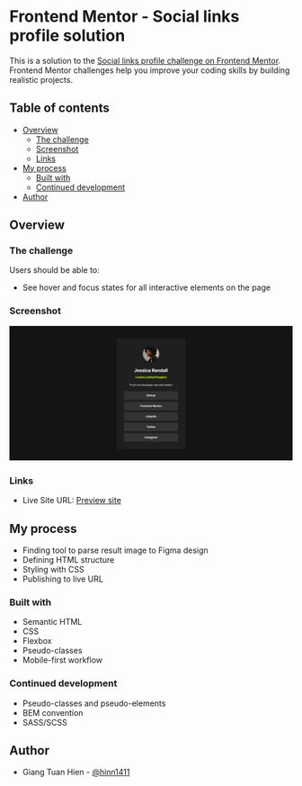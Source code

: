 # Frontend Mentor - Social links profile solution

This is a solution to the [Social links profile challenge on Frontend Mentor](https://www.frontendmentor.io/challenges/social-links-profile-UG32l9m6dQ). Frontend Mentor challenges help you improve your coding skills by building realistic projects. 

## Table of contents

- [Overview](#overview)
  - [The challenge](#the-challenge)
  - [Screenshot](#screenshot)
  - [Links](#links)
- [My process](#my-process)
  - [Built with](#built-with)
  - [Continued development](#continued-development)
- [Author](#author)


## Overview

### The challenge

Users should be able to:

- See hover and focus states for all interactive elements on the page

### Screenshot

![My work](./assets/images/result.png)


### Links
- Live Site URL: [Preview site](https://hinn1411.github.io/links_profile/)

## My process
- Finding tool to parse result image to Figma design
- Defining HTML structure
- Styling with CSS
- Publishing to live URL

### Built with

- Semantic HTML
- CSS
- Flexbox
- Pseudo-classes
- Mobile-first workflow


### Continued development
- Pseudo-classes and pseudo-elements
- BEM convention
- SASS/SCSS


## Author

- Giang Tuan Hien - [@hinn1411](https://www.frontendmentor.io/profile/hinn1411)